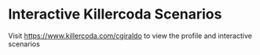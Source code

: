 # Interactive Killercoda Scenarios


Visit https://www.killercoda.com/cgiraldo to view the profile and interactive scenarios
